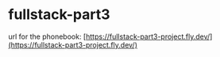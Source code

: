 # fullstack-part3

url for the phonebook: [https://fullstack-part3-project.fly.dev/](https://fullstack-part3-project.fly.dev/)
